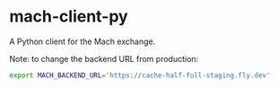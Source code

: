 # mach-client-py

A Python client for the Mach exchange.

Note: to change the backend URL from production:

```bash
export MACH_BACKEND_URL='https://cache-half-full-staging.fly.dev'
```
